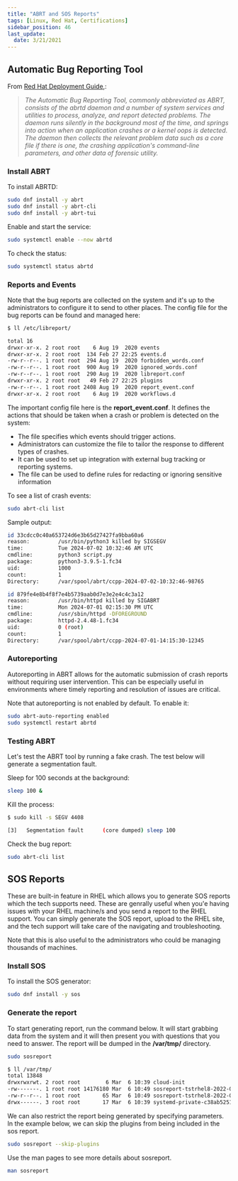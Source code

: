 ```yaml
---
title: "ABRT and SOS Reports"
tags: [Linux, Red Hat, Certifications]
sidebar_position: 46
last_update:
  date: 3/21/2021
---
```


## Automatic Bug Reporting Tool

From [Red Hat Deployment Guide,](https://access.redhat.com/documentation/en-us/red_hat_enterprise_linux/6/html/deployment_guide/ch-abrt):

> *The Automatic Bug Reporting Tool, commonly abbreviated as ABRT, consists of the abrtd daemon and a number of system services and utilities to process, analyze, and report detected problems. The daemon runs silently in the background most of the time, and springs into action when an application crashes or a kernel oops is detected. The daemon then collects the relevant problem data such as a core file if there is one, the crashing application's command-line parameters, and other data of forensic utility.*

### Install ABRT 

To install ABRTD:

```bash
sudo dnf install -y abrt
sudo dnf install -y abrt-cli
sudo dnf install -y abrt-tui
```

Enable and start the service:

```bash
sudo systemctl enable --now abrtd
```

To check the status: 

```bash
sudo systemctl status abrtd
```


### Reports and Events

Note that the bug reports are collected on the system and it's up to the administrators to configure it to send to other places. The config file for the bug reports can be found and managed here:

```bash
$ ll /etc/libreport/

total 16
drwxr-xr-x. 2 root root    6 Aug 19  2020 events
drwxr-xr-x. 2 root root  134 Feb 27 22:25 events.d
-rw-r--r--. 1 root root  294 Aug 19  2020 forbidden_words.conf
-rw-r--r--. 1 root root  900 Aug 19  2020 ignored_words.conf
-rw-r--r--. 1 root root  290 Aug 19  2020 libreport.conf
drwxr-xr-x. 2 root root   49 Feb 27 22:25 plugins
-rw-r--r--. 1 root root 2408 Aug 19  2020 report_event.conf
drwxr-xr-x. 2 root root    6 Aug 19  2020 workflows.d
```

The important config file here is the **report_event.conf**. It defines the actions that should be taken when a crash or problem is detected on the system:

- The file specifies which events should trigger actions. 
- Administrators can customize the file to tailor the response to different types of crashes. 
- It can be used to set up integration with external bug tracking or reporting systems.
- The file can be used to define rules for redacting or ignoring sensitive information

To see a list of crash events:

```bash
sudo abrt-cli list
```

Sample output: 

```bash
id 33cdcc0c40a653724d6e3b65d27427fa9bba60a6
reason:         /usr/bin/python3 killed by SIGSEGV
time:           Tue 2024-07-02 10:32:46 AM UTC
cmdline:        python3 script.py
package:        python3-3.9.5-1.fc34
uid:            1000
count:          1
Directory:      /var/spool/abrt/ccpp-2024-07-02-10:32:46-98765

id 879fe4e8b4f8f7e4b5739aab0d7e3e2e4c4c3a12
reason:         /usr/bin/httpd killed by SIGABRT
time:           Mon 2024-07-01 02:15:30 PM UTC
cmdline:        /usr/sbin/httpd -DFOREGROUND
package:        httpd-2.4.48-1.fc34
uid:            0 (root)
count:          1
Directory:      /var/spool/abrt/ccpp-2024-07-01-14:15:30-12345 
```

### Autoreporting 

Autoreporting in ABRT allows for the automatic submission of crash reports without requiring user intervention. This can be especially useful in environments where timely reporting and resolution of issues are critical.

Note that autoreporting is not enabled by default. To enable it: 

```bash
sudo abrt-auto-reporting enabled
sudo systemctl restart abrtd
```

### Testing ABRT

Let's test the ABRT tool by running a fake crash. The test below will generate a segmentation fault.

Sleep for 100 seconds at the background:

```bash
sleep 100 &
```

Kill the process:

```bash 
$ sudo kill -s SEGV 4408

[3]   Segmentation fault      (core dumped) sleep 100
```

Check the bug report:

```bash
sudo abrt-cli list
```


## SOS Reports

These are built-in feature in RHEL which allows you to generate SOS reports which the tech supports need. These are genrally useful when you'e having issues with your RHEL machine/s and you send a report to the RHEL support. You can simply generate the SOS report, upload to the RHEL site, and the tech support will take care of the navigating and troubleshooting.

Note that this is also useful to the administrators who could be managing thousands of machines.

### Install SOS 

To install the SOS generator:

```bash
sudo dnf install -y sos
```

### Generate the report 

To start generating report, run the command below. It will start grabbing data from the system and it will then present you with questions that you need to answer. The report will be dumped in the **/var/tmp/** directory.

```bash
sudo sosreport
```
```bash
$ ll /var/tmp/
total 13848
drwxrwxrwt. 2 root root        6 Mar  6 10:39 cloud-init
-rw-------. 1 root root 14176180 Mar  6 10:49 sosreport-tstrhel8-2022-03-06-offtnfu.tar.xz
-rw-r--r--. 1 root root       65 Mar  6 10:49 sosreport-tstrhel8-2022-03-06-offtnfu.tar.xz.sha256
drwx------. 3 root root       17 Mar  6 10:39 systemd-private-c38ab52516ea4487a4adfeee0b53261f-chronyd.service-bpXRsg
```

We can also restrict the report being generated by specifying parameters. In the example below, we can skip the plugins from being included in the sos report.

```bash
sudo sosreport --skip-plugins
```

Use the man pages to see more details about sosreport.

```bash
man sosreport
```

